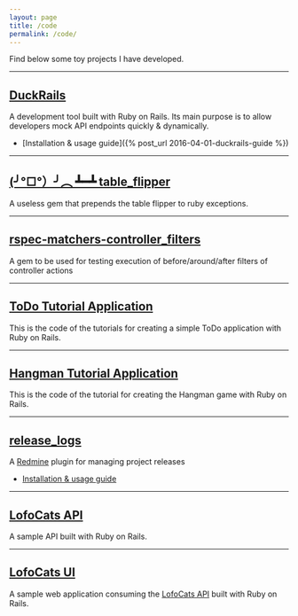 ```yaml
---
layout: page
title: /code
permalink: /code/
---
```


Find below some toy projects I have developed.

---

## [DuckRails](https://github.com/iridakos/duckrails)

A development tool built with Ruby on Rails. Its main purpose is to allow developers mock API endpoints quickly & dynamically.

- [Installation & usage guide]({% post_url 2016-04-01-duckrails-guide %})

---

## [(╯°□°）╯︵ ┻━┻ table_flipper](https://github.com/iridakos/table_flipper)

A useless gem that prepends the table flipper to ruby exceptions.

---

## [rspec-matchers-controller_filters](https://github.com/iridakos/rspec-matchers-controller_filters)

A gem to be used for testing execution of before/around/after filters of controller actions

---

## [ToDo Tutorial Application](https://github.com/iridakos/todo)

This is the code of the tutorials for creating a simple ToDo application with Ruby on Rails.

---

## [Hangman Tutorial Application](https://github.com/iridakos/hangman)

This is the code of the tutorial for creating the Hangman game with Ruby on Rails.

---

## [release_logs](https://github.com/iridakos/release_logs)

A [Redmine](http://www.redmine.org/) plugin for managing project releases

- [Installation & usage guide](http://www.arubystory.com/p/redmine-release-logs-getting-started.html)

---

## [LofoCats API](https://github.com/iridakos/lofocats_api)

A sample API built with Ruby on Rails.

---

## [LofoCats UI](https://github.com/iridakos/lofocats_ui)

A sample web application consuming the [LofoCats API](https://github.com/iridakos/lofocats_api) built with Ruby on Rails.

